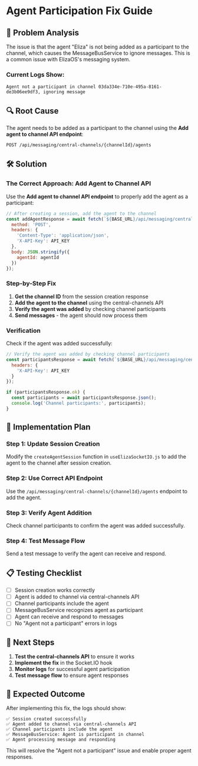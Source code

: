 # Agent Participation Fix Guide

## 🎯 Problem Analysis

The issue is that the agent "Eliza" is not being added as a participant to the channel, which causes the MessageBusService to ignore messages. This is a common issue with ElizaOS's messaging system.

### Current Logs Show:
```
Agent not a participant in channel 03da334e-710e-495a-8161-de3b06ee9df3, ignoring message
```

## 🔍 Root Cause

The agent needs to be added as a participant to the channel using the **Add agent to channel API endpoint**:

```
POST /api/messaging/central-channels/{channelId}/agents
```

## 🛠️ Solution

### The Correct Approach: Add Agent to Channel API

Use the **Add agent to channel API endpoint** to properly add the agent as a participant:

```javascript
// After creating a session, add the agent to the channel
const addAgentResponse = await fetch(`${BASE_URL}/api/messaging/central-channels/${channelId}/agents`, {
  method: 'POST',
  headers: {
    'Content-Type': 'application/json',
    'X-API-Key': API_KEY
  },
  body: JSON.stringify({
    agentId: agentId
  })
});
```

### Step-by-Step Fix

1. **Get the channel ID** from the session creation response
2. **Add the agent to the channel** using the central-channels API
3. **Verify the agent was added** by checking channel participants
4. **Send messages** - the agent should now process them

### Verification

Check if the agent was added successfully:

```javascript
// Verify the agent was added by checking channel participants
const participantsResponse = await fetch(`${BASE_URL}/api/messaging/central-channels/${channelId}/participants`, {
  headers: {
    'X-API-Key': API_KEY
  }
});

if (participantsResponse.ok) {
  const participants = await participantsResponse.json();
  console.log('Channel participants:', participants);
}
```

## 🚀 Implementation Plan

### Step 1: Update Session Creation
Modify the `createAgentSession` function in `useElizaSocketIO.js` to add the agent to the channel after session creation.

### Step 2: Use Correct API Endpoint
Use the `/api/messaging/central-channels/{channelId}/agents` endpoint to add the agent.

### Step 3: Verify Agent Addition
Check channel participants to confirm the agent was added successfully.

### Step 4: Test Message Flow
Send a test message to verify the agent can receive and respond.

## 📋 Testing Checklist

- [ ] Session creation works correctly
- [ ] Agent is added to channel via central-channels API
- [ ] Channel participants include the agent
- [ ] MessageBusService recognizes agent as participant
- [ ] Agent can receive and respond to messages
- [ ] No "Agent not a participant" errors in logs

## 📝 Next Steps

1. **Test the central-channels API** to ensure it works
2. **Implement the fix** in the Socket.IO hook
3. **Monitor logs** for successful agent participation
4. **Test message flow** to ensure agent responses

## 🎯 Expected Outcome

After implementing this fix, the logs should show:

```
✅ Session created successfully
✅ Agent added to channel via central-channels API
✅ Channel participants include the agent
✅ MessageBusService: Agent is participant in channel
✅ Agent processing message and responding
```

This will resolve the "Agent not a participant" issue and enable proper agent responses.
